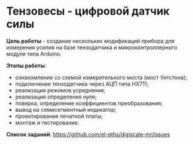 # Тензовесы - цифровой датчик силы

**Цель работы** - создание нескольких модификаций прибора для измерения усилия на базе тензодатчика и микроконтроллерного модуля типа Arduino.

**Этапы работы**:

- ознакомление со схемой измерительного моста (мост Уитстона);
- подключение тензодатчика через АЦП типа HX711;
- реализация режимов усреднения;
- реализация определения нуля;
- поверка, определение коэффициентов преобразования;
- вывод на семисегментный индикатор;
- проектирование печатной платы;
- монтаж и тестирование.

**Список заданий**: https://github.com/el-pths/digiscale-mr/issues
